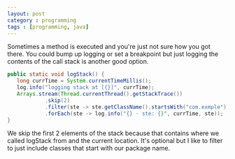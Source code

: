 ```yaml
---
layout: post
category : programming 
tags : [programming, java]
---
```


Sometimes a method is executed and you're just not sure how you got there.  You could bump up logging or
set a breakpoint but just logging the contents of the call stack is another good option.

``` java
public static void logStack() {
   long currTime = System.currentTimeMillis();
   log.info("logging stack at [{}]", currTime);
   Arrays.stream(Thread.currentThread().getStackTrace())
            .skip(2)
            .filter(ste -> ste.getClassName().startsWith("com.exmple"))
            .forEach(ste -> log.info("{} - ste: {}", currTime, ste));
}
```

We skip the first 2 elements of the stack because that contains where we called logStack from and
the current location.  It's optional but I like to filter to just include classes that start with
our package name.

